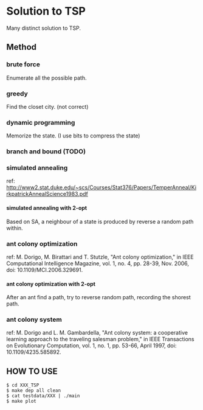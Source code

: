 # Solution to TSP
Many distinct solution to TSP.
## Method
### brute force
Enumerate all the possible path.

### greedy
Find the closet city. (not correct)

### dynamic programming
Memorize the state. (I use bits to compress the state)

### branch and bound (TODO)

### simulated annealing
ref: http://www2.stat.duke.edu/~scs/Courses/Stat376/Papers/TemperAnneal/KirkpatrickAnnealScience1983.pdf

#### simulated annealing with 2-opt
Based on SA, a neighbour of a state is produced by reverse a random path within.

### ant colony optimization
ref: M. Dorigo, M. Birattari and T. Stutzle, "Ant colony optimization," in IEEE Computational Intelligence Magazine, vol. 1, no. 4, pp. 28-39, Nov. 2006, doi: 10.1109/MCI.2006.329691.

#### ant colony optimization with 2-opt
After an ant find a path, try to reverse random path, recording the shorest path.

### ant colony system
ref: M. Dorigo and L. M. Gambardella, "Ant colony system: a cooperative learning approach to the traveling salesman problem," in IEEE Transactions on Evolutionary Computation, vol. 1, no. 1, pp. 53-66, April 1997, doi: 10.1109/4235.585892.

## HOW TO USE
```
$ cd XXX_TSP
$ make dep all clean
$ cat testdata/XXX | ./main
$ make plot
```
